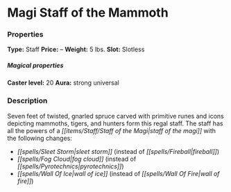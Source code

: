 ﻿---
Title: "Magi Staff of the Mammoth"
Type: "Staff"
Price: "–"
Weight: "5 lbs."
Slot: "Slotless"
Caster level: "20"
Aura: "strong universal"
Description: |
  "Seven feet of twisted, gnarled spruce carved with primitive runes and icons depicting mammoths, tigers, and hunters form this regal staff. The staff has all the powers of a _staff of the magi_ with the following changes:
  The staff can also cast _cone of cold_ (15d6 damage, Reflex DC 19 half) for a cost of 2 charges. When casting _summon monster IX_, the _staff of the mammoth_ always summons 1d4+1 celestial or fiendish mastodons."
Destruction: |
  "This item can be destroyed in the same manner as a normal _staff of the magi_."
Sources: "['Classic Treasures Revisited']"
---

# Magi Staff of the Mammoth

### Properties

**Type:** Staff **Price:** – **Weight:** 5 lbs. **Slot:** Slotless

##### Magical properties

**Caster level:** 20 **Aura:** strong universal

### Description

Seven feet of twisted, gnarled spruce carved with primitive runes and icons depicting mammoths, tigers, and hunters form this regal staff. The staff has all the powers of a _[[items/Staff/Staff of the Magi|staff of the magi]]_ with the following changes:

* _[[spells/Sleet Storm|sleet storm]]_ (instead of _[[spells/Fireball|fireball]]_)
* _[[spells/Fog Cloud|fog cloud]]_ (instead of _[[spells/Pyrotechnics|pyrotechnics]]_)
* _[[spells/Wall Of Ice|wall of ice]]_ (instead of _[[spells/Wall Of Fire|wall of fire]]_)